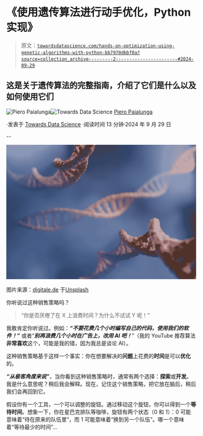 # 《使用遗传算法进行动手优化，Python 实现》

> 原文：[`towardsdatascience.com/hands-on-optimization-using-genetic-algorithms-with-python-bb7970dbbf0a?source=collection_archive---------2-----------------------#2024-09-29`](https://towardsdatascience.com/hands-on-optimization-using-genetic-algorithms-with-python-bb7970dbbf0a?source=collection_archive---------2-----------------------#2024-09-29)

## 这是关于遗传算法的完整指南，介绍了它们是什么以及如何使用它们

[](https://piero-paialunga.medium.com/?source=post_page---byline--bb7970dbbf0a--------------------------------)![Piero Paialunga](https://piero-paialunga.medium.com/?source=post_page---byline--bb7970dbbf0a--------------------------------)[](https://towardsdatascience.com/?source=post_page---byline--bb7970dbbf0a--------------------------------)![Towards Data Science](https://towardsdatascience.com/?source=post_page---byline--bb7970dbbf0a--------------------------------) [Piero Paialunga](https://piero-paialunga.medium.com/?source=post_page---byline--bb7970dbbf0a--------------------------------)

·发表于 [Towards Data Science](https://towardsdatascience.com/?source=post_page---byline--bb7970dbbf0a--------------------------------) ·阅读时间 13 分钟·2024 年 9 月 29 日

--

![](img/96ebe4093d348d361bc43324ec1860b5.png)

图片来源：[digitale.de](https://unsplash.com/@digital_e?utm_source=medium&utm_medium=referral) 于[Unsplash](https://unsplash.com/?utm_source=medium&utm_medium=referral)

你听说过这种销售策略吗？

> “你是否厌倦了在 X 上浪费时间？为什么不试试 Y 呢！”

我敢肯定你听说过。例如：***“不要花费几个小时编写自己的代码，使用我们的软件！”*** 或者“***别再浪费几个小时在广告上，改用 AI 吧！***”（我的 YouTube 推荐算法**非常喜欢**这个，可能是我的错，因为我总是谈论 AI）。

这种销售策略基于这样一个事实：你在想要解决的**问题**上花费的**时间**是可以**优化**的。

***“从极客角度来说”***，当你看到这种销售策略时，通常有两个选择：**探索**或**开发**。我是什么意思呢？稍后我会解释。现在，记住这个销售策略，把它放在脑后，稍后我们会再回到它。

假设你有一个工具，一个可以调整的旋钮。通过移动这个旋钮，你可以得到一个**等待时间**。想象一下，你在星巴克排队等咖啡，旋钮有两个状态（0 和 1）：0 可能意味着“待在原来的队伍里”，而 1 可能意味着“换到另一个队伍”。哪一个意味着“等待最少的时间”...
